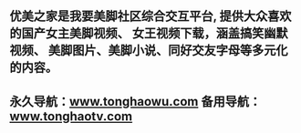 优美之家是我要美脚社区综合交互平台,
提供大众喜欢的国产女主美脚视频、
女王视频下载，涵盖搞笑幽默视频、
美脚图片、美脚小说、同好交友字母等多元化的内容。 
----------------------------
永久导航：www.tonghaowu.com 
备用导航：www.tonghaotv.com
-------------------------------
